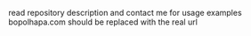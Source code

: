 
read repository description and contact me for usage examples
bopolhapa.com should be replaced with the real url

